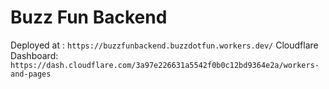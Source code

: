 # Buzz Fun Backend

Deployed at : `https://buzzfunbackend.buzzdotfun.workers.dev/`
Cloudflare Dashboard: `https://dash.cloudflare.com/3a97e226631a5542f0b0c12bd9364e2a/workers-and-pages`

